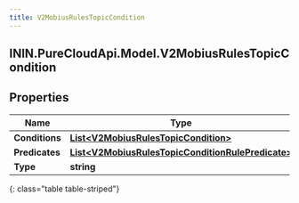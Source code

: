 ```yaml
---
title: V2MobiusRulesTopicCondition
---
```

## ININ.PureCloudApi.Model.V2MobiusRulesTopicCondition

## Properties

|Name | Type | Description | Notes|
|------------ | ------------- | ------------- | -------------|
| **Conditions** | [**List&lt;V2MobiusRulesTopicCondition&gt;**](V2MobiusRulesTopicCondition.html) |  | [optional] |
| **Predicates** | [**List&lt;V2MobiusRulesTopicConditionRulePredicate&gt;**](V2MobiusRulesTopicConditionRulePredicate.html) |  | [optional] |
| **Type** | **string** |  | [optional] |
{: class="table table-striped"}


